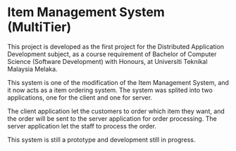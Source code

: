 # Item Management System (MultiTier)

This project is developed as the first project for the Distributed Application Development subject, as a course requirement of Bachelor of Computer Science (Software Development) with Honours, at Universiti Teknikal Malaysia Melaka.

This system is one of the modification of the Item Management System, and it now acts as a item ordering system. 
The system was splited into two applications, one for the client and one for server.

The client application let the customers to order which item they want, and the order will be sent to the server application for order processing.
The server application let the staff to process the order.

This system is still a prototype and development still in progress.

